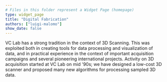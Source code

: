 ```yaml
---
# Files in this folder represent a Widget Page (homepage)
type: widget_page
title: "Digital Fabrication"
authors: ["luigi-malomo"]
show_date: false
---
```

VC Lab has a strong tradition in the context of 3D Scanning. This was exploited both in creating tools for data processing and visualization of data, and in practical experience in the context of important acquisition campaigns and several pioneering international projects. Activity on 3D acquisition started at VC Lab on mid '90s; we have designed a low-cost 3D scanner and proposed many new algorithms for processing sampled 3D data.